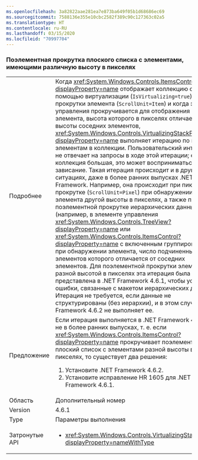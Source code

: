 ```yaml
---
ms.openlocfilehash: 3a82822aae281ea7e873ba649f05b1d68686ec69
ms.sourcegitcommit: 7588136e355e10cbc2582f389c90c127363c02a5
ms.translationtype: HT
ms.contentlocale: ru-RU
ms.lasthandoff: 03/15/2020
ms.locfileid: "70997704"
---
```

### <a name="item-scrolling-a-flat-list-with-items-of-different-pixel-height"></a>Поэлементная прокрутка плоского списка с элементами, имеющими различную высоту в пикселях

|   |   |
|---|---|
|Подробнее|Когда <xref:System.Windows.Controls.ItemsControl?displayProperty=name> отображает коллекцию с помощью виртуализации (<code>IsVirtualizing=true</code>) и прокрутки элемента (<code>ScrollUnit=Item</code>) и когда элемент управления прокручивается для отображения элемента, высота которого в пикселях отличается о высоты соседних элементов, <xref:System.Windows.Controls.VirtualizingStackPanel?displayProperty=name> выполняет итерацию по всем элементам в коллекции. Пользовательский интерфейс не отвечает на запросы в ходе этой итерации; если коллекция большая, это может восприниматься как зависание. Такая итерация происходит и в других ситуациях, даже в более ранних выпусках .NET Framework. Например, она происходит при пиксельной прокрутке (<code>ScrollUnit=Pixel</code>) при обнаружении элемента другой высоты в пикселях, а также при поэлементной прокрутке иерархических данных (например, в элементе управления <xref:System.Windows.Controls.TreeView?displayProperty=name> или <xref:System.Windows.Controls.ItemsControl?displayProperty=name> с включенным группированием) при обнаружении элемента, число подчиненных элементов которого отличается от соседних элементов. Для поэлементной прокрутки элементов с разной высотой в пикселях эта итерация была представлена в .NET Framework 4.6.1, чтобы устранить ошибки, связанные с макетом иерархических данных.  Итерация не требуется, если данные не структурированы (без иерархии), и в этом случае .NET Framework 4.6.2 не выполняет ее.|
|Предложение|Если итерация выполняется в .NET Framework 4.6.1, но не в более ранних выпусках, т. е. если <xref:System.Windows.Controls.ItemsControl?displayProperty=name> прокручивает поэлементно плоский список с элементами разной высоты в пикселях, то существует два решения:<ol><li>Установите .NET Framework 4.6.2.</li><li>Установите исправление HR 1605 для .NET Framework 4.6.1.</li></ol>|
|Область|Дополнительный номер|
|Version|4.6.1|
|Type|Параметры выполнения|
|Затронутые API|<ul><li><xref:System.Windows.Controls.VirtualizingStackPanel?displayProperty=nameWithType></li></ul>|
